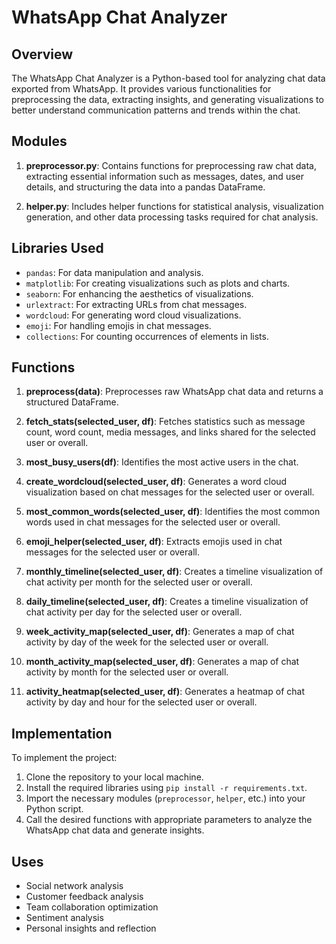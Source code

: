 # WhatsApp Chat Analyzer

## Overview
The WhatsApp Chat Analyzer is a Python-based tool for analyzing chat data exported from WhatsApp. It provides various functionalities for preprocessing the data, extracting insights, and generating visualizations to better understand communication patterns and trends within the chat.

## Modules
1. **preprocessor.py**: Contains functions for preprocessing raw chat data, extracting essential information such as messages, dates, and user details, and structuring the data into a pandas DataFrame.

2. **helper.py**: Includes helper functions for statistical analysis, visualization generation, and other data processing tasks required for chat analysis.

## Libraries Used
- `pandas`: For data manipulation and analysis.
- `matplotlib`: For creating visualizations such as plots and charts.
- `seaborn`: For enhancing the aesthetics of visualizations.
- `urlextract`: For extracting URLs from chat messages.
- `wordcloud`: For generating word cloud visualizations.
- `emoji`: For handling emojis in chat messages.
- `collections`: For counting occurrences of elements in lists.

## Functions
1. **preprocess(data)**: Preprocesses raw WhatsApp chat data and returns a structured DataFrame.

2. **fetch_stats(selected_user, df)**: Fetches statistics such as message count, word count, media messages, and links shared for the selected user or overall.

3. **most_busy_users(df)**: Identifies the most active users in the chat.

4. **create_wordcloud(selected_user, df)**: Generates a word cloud visualization based on chat messages for the selected user or overall.

5. **most_common_words(selected_user, df)**: Identifies the most common words used in chat messages for the selected user or overall.

6. **emoji_helper(selected_user, df)**: Extracts emojis used in chat messages for the selected user or overall.

7. **monthly_timeline(selected_user, df)**: Creates a timeline visualization of chat activity per month for the selected user or overall.

8. **daily_timeline(selected_user, df)**: Creates a timeline visualization of chat activity per day for the selected user or overall.

9. **week_activity_map(selected_user, df)**: Generates a map of chat activity by day of the week for the selected user or overall.

10. **month_activity_map(selected_user, df)**: Generates a map of chat activity by month for the selected user or overall.

11. **activity_heatmap(selected_user, df)**: Generates a heatmap of chat activity by day and hour for the selected user or overall.

## Implementation
To implement the project:
1. Clone the repository to your local machine.
2. Install the required libraries using `pip install -r requirements.txt`.
3. Import the necessary modules (`preprocessor`, `helper`, etc.) into your Python script.
4. Call the desired functions with appropriate parameters to analyze the WhatsApp chat data and generate insights.

## Uses
- Social network analysis
- Customer feedback analysis
- Team collaboration optimization
- Sentiment analysis
- Personal insights and reflection

